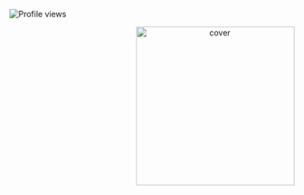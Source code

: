 ![Profile views](https://gpvc.arturio.dev/LamanMajidli)
<div align="center">
<img height="280px"object-fit="cover" src="https://giphy.com/gifs/uB86ZyWQsnFSGYe2sA" alt="cover" align="right"  />                                                         

</div>
</div>
